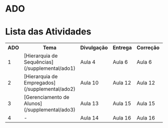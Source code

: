 <!SLIDE section center>
# ADO

<!SLIDE section>
# Lista das Atividades

<table>
  <tr><th>ADO</th><th>Tema</th><th>Divulgação</th><th>Entrega</th><th>Correção</th><th>Notas</th></tr>
  <tr>
    <td>1</td>
    <td>[Hierarquia de Sequências](/supplemental/ado1)</td>
    <td>Aula 4</td>
    <td>Aula 6</td>
    <td>Aula 6</td>
    <td>-</td>
  </tr>
  <tr>
    <td>2</td>
    <td>[Hierarquia de Empregados](/supplemental/ado2)</td>
    <td>Aula 10</td>
    <td>Aula 12</td>
    <td>Aula 12</td>
    <td>-</td>
  </tr>
  <tr>
    <td>3</td>
    <td>[Gerenciamento de Alunos](/supplemental/ado3)</td>
    <td>Aula 13</td>
    <td>Aula 15</td>
    <td>Aula 15</td>
    <td>-</td>
  </tr>
  <tr>
    <td>4</td>
    <td>-</td>
    <td>Aula 14</td>
    <td>Aula 16</td>
    <td>Aula 16</td>
    <td>-</td>
  </tr>
<table>
